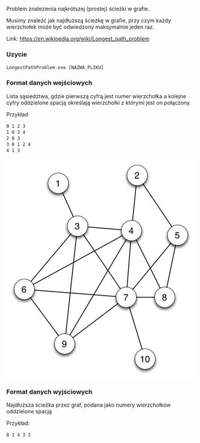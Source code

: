 Problem znalezienia najkrótszej (prostej) ścieżki w grafie.

Musimy znaleźć jak najdłuższą ścieżkę w grafie, przy czym każdy wierzchołek może być odwiedzony maksymalnie jeden raz.

Link: https://en.wikipedia.org/wiki/Longest_path_problem

### Uzycie
```
LongestPathProblem.exe [NAZWA_PLIKU]
```

### Format danych wejściowych
Lista sąsiedztwa, gdzie pierwszą cyfrą jest numer wierzchołka a kolejne cyfry oddzielone spacją określają wierzchołki z którymi jest on połączony. 

Przykład
```
0 1 2 3
1 0 3 4
2 0 3
3 0 1 2 4
4 1 3
```

![przyklad](example-graph-2.jpg)

### Format danych wyjściowych
Najdłuższa ścieżka przez graf, podana jako numery wierzchołków oddzielone spacją

Przykład:
```
0 1 4 3 2
```

